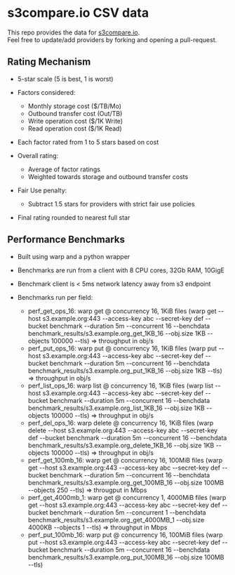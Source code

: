 # s3compare.io CSV data
This repo provides the data for [s3compare.io](https://www.s3compare.io).\
Feel free to update/add providers by forking and opening a pull-request.

## Rating Mechanism
- 5-star scale (5 is best, 1 is worst)

- Factors considered:
  - Monthly storage cost ($/TB/Mo)
  - Outbound transfer cost (Out/TB)
  - Write operation cost ($/1K Write)
  - Read operation cost ($/1K Read)

- Each factor rated from 1 to 5 stars based on cost

- Overall rating:
  - Average of factor ratings
  - Weighted towards storage and outbound transfer costs

- Fair Use penalty:
  - Subtract 1.5 stars for providers with strict fair use policies

- Final rating rounded to nearest full star

## Performance Benchmarks
- Built using warp and a python wrapper
- Benchmarks are run from a client with 8 CPU cores, 32Gb RAM, 10GigE
- Benchmark client is < 5ms network latency away from s3 endpoint

- Benchmarks run per field:
  - perf_get_ops_16: warp get @ concurrency 16, 1KiB files (warp get --host s3.example.org:443 --access-key abc --secret-key def --bucket benchmark --duration 5m --concurrent 16 --benchdata benchmark_results/s3.example.org_get_1KB_16 --obj.size 1KB --objects 100000 --tls) => throughput in obj/s
  - perf_put_ops_16: warp put @ concurrency 16, 1KiB files (warp put --host s3.example.org:443 --access-key abc --secret-key def --bucket benchmark --duration 5m --concurrent 16 --benchdata benchmark_results/s3.example.org_put_1KB_16 --obj.size 1KB --tls) => throughput in obj/s
  - perf_list_ops_16: warp list @ concurrency 16, 1KiB files (warp list --host s3.example.org:443 --access-key abc --secret-key def --bucket benchmark --duration 5m --concurrent 16 --benchdata benchmark_results/s3.example.org_list_1KB_16 --obj.size 1KB --objects 100000 --tls) => throughput in obj/s
  - perf_del_ops_16: warp delete @ concurrency 16, 1KiB files (warp delete --host s3.example.org:443 --access-key abc --secret-key def --bucket benchmark --duration 5m --concurrent 16 --benchdata benchmark_results/s3.example.org_delete_1KB_16 --obj.size 1KB --objects 100000 --tls) => throughput in obj/s
  - perf_get_100mb_16: warp get @ concurrency 16, 100MiB files (warp get --host s3.example.org:443 --access-key abc --secret-key def --bucket benchmark --duration 5m --concurrent 16 --benchdata benchmark_results/s3.example.org_get_100MB_16 --obj.size 100MB --objects 250 --tls) => througput in Mbps
  - perf_get_4000mb_1: warp get @ concurrency 1, 4000MiB files (warp get --host s3.example.org:443 --access-key abc --secret-key def --bucket benchmark --duration 5m --concurrent 1 --benchdata benchmark_results/s3.example.org_get_4000MB_1 --obj.size 4000KB --objects 1 --tls) => throughput in Mbps
  - perf_put_100mb_16: warp put @ concurrency 16, 100MiB files (warp put --host s3.example.org:443 --access-key abc --secret-key def --bucket benchmark --duration 5m --concurrent 16 --benchdata benchmark_results/s3.example.org_put_100MB_16 --obj.size 100MB --tls)
